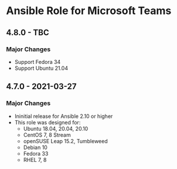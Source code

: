 # Ansible Role for Microsoft Teams

## 4.8.0 - TBC

### Major Changes

  - Support Fedora 34
  - Support Ubuntu 21.04

## 4.7.0 - 2021-03-27

### Major Changes

  - Ininitial release for Ansible 2.10 or higher
  - This role was designed for:
      - Ubuntu 18.04, 20.04, 20.10
      - CentOS 7, 8 Stream
      - openSUSE Leap 15.2, Tumbleweed
      - Debian 10
      - Fedora 33
      - RHEL 7, 8
